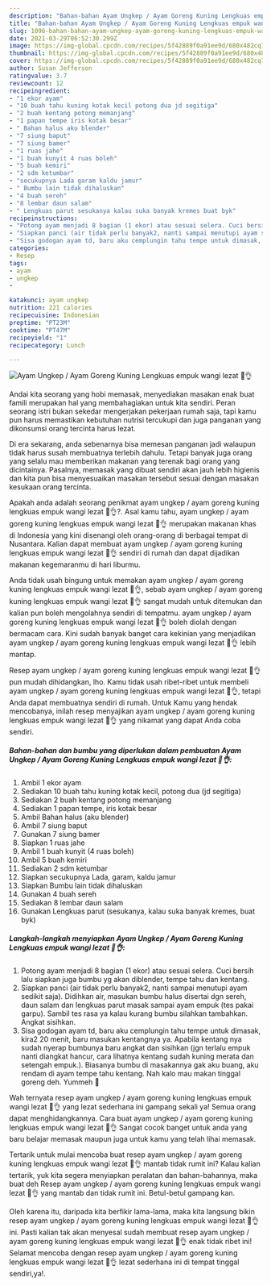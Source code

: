 ```yaml
---
description: "Bahan-bahan Ayam Ungkep / Ayam Goreng Kuning Lengkuas empuk wangi lezat 🤤👌 Sederhana Untuk Jualan"
title: "Bahan-bahan Ayam Ungkep / Ayam Goreng Kuning Lengkuas empuk wangi lezat 🤤👌 Sederhana Untuk Jualan"
slug: 1096-bahan-bahan-ayam-ungkep-ayam-goreng-kuning-lengkuas-empuk-wangi-lezat-sederhana-untuk-jualan
date: 2021-03-29T06:52:30.299Z
image: https://img-global.cpcdn.com/recipes/5f42889f0a91ee9d/680x482cq70/ayam-ungkep-ayam-goreng-kuning-lengkuas-empuk-wangi-lezat-🤤👌-foto-resep-utama.jpg
thumbnail: https://img-global.cpcdn.com/recipes/5f42889f0a91ee9d/680x482cq70/ayam-ungkep-ayam-goreng-kuning-lengkuas-empuk-wangi-lezat-🤤👌-foto-resep-utama.jpg
cover: https://img-global.cpcdn.com/recipes/5f42889f0a91ee9d/680x482cq70/ayam-ungkep-ayam-goreng-kuning-lengkuas-empuk-wangi-lezat-🤤👌-foto-resep-utama.jpg
author: Susan Jefferson
ratingvalue: 3.7
reviewcount: 12
recipeingredient:
- "1 ekor ayam"
- "10 buah tahu kuning kotak kecil potong dua jd segitiga"
- "2 buah kentang potong memanjang"
- "1 papan tempe iris kotak besar"
- " Bahan halus aku blender"
- "7 siung baput"
- "7 siung bamer"
- "1 ruas jahe"
- "1 buah kunyit 4 ruas boleh"
- "5 buah kemiri"
- "2 sdm ketumbar"
- "secukupnya Lada garam kaldu jamur"
- " Bumbu lain tidak dihaluskan"
- "4 buah sereh"
- "8 lembar daun salam"
- " Lengkuas parut sesukanya kalau suka banyak kremes buat byk"
recipeinstructions:
- "Potong ayam menjadi 8 bagian (1 ekor) atau sesuai selera. Cuci bersih lalu siapkan juga bumbu yg akan diblender, tempe tahu dan kentang."
- "Siapkan panci (air tidak perlu banyak2, nanti sampai menutupi ayam sedikit saja). Didihkan air, masukan bumbu halus disertai dgn sereh, daun salam dan lengkuas parut masak sampai ayam empuk (tes pakai garpu). Sambil tes rasa ya kalau kurang bumbu silahkan tambahkan. Angkat sisihkan."
- "Sisa godogan ayam td, baru aku cemplungin tahu tempe untuk dimasak, kira2 20 menit, baru masukan kentangnya ya. Apabila kentang nya sudah nyerap bumbunya baru angkat dan sisihkan (jgn terlalu empuk nanti diangkat hancur, cara lihatnya kentang sudah kuning merata dan setengah empuk.). Biasanya bumbu di masakannya gak aku buang, aku rendam di ayam tempe tahu kentang. Nah kalo mau makan tinggal goreng deh. Yummeh 💚"
categories:
- Resep
tags:
- ayam
- ungkep
- 

katakunci: ayam ungkep  
nutrition: 221 calories
recipecuisine: Indonesian
preptime: "PT23M"
cooktime: "PT47M"
recipeyield: "1"
recipecategory: Lunch

---
```



![Ayam Ungkep / Ayam Goreng Kuning Lengkuas empuk wangi lezat 🤤👌](https://img-global.cpcdn.com/recipes/5f42889f0a91ee9d/680x482cq70/ayam-ungkep-ayam-goreng-kuning-lengkuas-empuk-wangi-lezat-🤤👌-foto-resep-utama.jpg)

Andai kita seorang yang hobi memasak, menyediakan masakan enak buat famili merupakan hal yang membahagiakan untuk kita sendiri. Peran seorang istri bukan sekedar mengerjakan pekerjaan rumah saja, tapi kamu pun harus memastikan kebutuhan nutrisi tercukupi dan juga panganan yang dikonsumsi orang tercinta harus lezat.

Di era  sekarang, anda sebenarnya bisa memesan panganan jadi walaupun tidak harus susah membuatnya terlebih dahulu. Tetapi banyak juga orang yang selalu mau memberikan makanan yang terenak bagi orang yang dicintainya. Pasalnya, memasak yang dibuat sendiri akan jauh lebih higienis dan kita pun bisa menyesuaikan masakan tersebut sesuai dengan masakan kesukaan orang tercinta. 



Apakah anda adalah seorang penikmat ayam ungkep / ayam goreng kuning lengkuas empuk wangi lezat 🤤👌?. Asal kamu tahu, ayam ungkep / ayam goreng kuning lengkuas empuk wangi lezat 🤤👌 merupakan makanan khas di Indonesia yang kini disenangi oleh orang-orang di berbagai tempat di Nusantara. Kalian dapat membuat ayam ungkep / ayam goreng kuning lengkuas empuk wangi lezat 🤤👌 sendiri di rumah dan dapat dijadikan makanan kegemaranmu di hari liburmu.

Anda tidak usah bingung untuk memakan ayam ungkep / ayam goreng kuning lengkuas empuk wangi lezat 🤤👌, sebab ayam ungkep / ayam goreng kuning lengkuas empuk wangi lezat 🤤👌 sangat mudah untuk ditemukan dan kalian pun boleh mengolahnya sendiri di tempatmu. ayam ungkep / ayam goreng kuning lengkuas empuk wangi lezat 🤤👌 boleh diolah dengan bermacam cara. Kini sudah banyak banget cara kekinian yang menjadikan ayam ungkep / ayam goreng kuning lengkuas empuk wangi lezat 🤤👌 lebih mantap.

Resep ayam ungkep / ayam goreng kuning lengkuas empuk wangi lezat 🤤👌 pun mudah dihidangkan, lho. Kamu tidak usah ribet-ribet untuk membeli ayam ungkep / ayam goreng kuning lengkuas empuk wangi lezat 🤤👌, tetapi Anda dapat membuatnya sendiri di rumah. Untuk Kamu yang hendak mencobanya, inilah resep menyajikan ayam ungkep / ayam goreng kuning lengkuas empuk wangi lezat 🤤👌 yang nikamat yang dapat Anda coba sendiri.

<!--inarticleads1-->

##### Bahan-bahan dan bumbu yang diperlukan dalam pembuatan Ayam Ungkep / Ayam Goreng Kuning Lengkuas empuk wangi lezat 🤤👌:

1. Ambil 1 ekor ayam
1. Sediakan 10 buah tahu kuning kotak kecil, potong dua (jd segitiga)
1. Sediakan 2 buah kentang potong memanjang
1. Sediakan 1 papan tempe, iris kotak besar
1. Ambil  Bahan halus (aku blender)
1. Ambil 7 siung baput
1. Gunakan 7 siung bamer
1. Siapkan 1 ruas jahe
1. Ambil 1 buah kunyit (4 ruas boleh)
1. Ambil 5 buah kemiri
1. Sediakan 2 sdm ketumbar
1. Siapkan secukupnya Lada, garam, kaldu jamur
1. Siapkan  Bumbu lain tidak dihaluskan
1. Gunakan 4 buah sereh
1. Sediakan 8 lembar daun salam
1. Gunakan  Lengkuas parut (sesukanya, kalau suka banyak kremes, buat byk)




<!--inarticleads2-->

##### Langkah-langkah menyiapkan Ayam Ungkep / Ayam Goreng Kuning Lengkuas empuk wangi lezat 🤤👌:

1. Potong ayam menjadi 8 bagian (1 ekor) atau sesuai selera. Cuci bersih lalu siapkan juga bumbu yg akan diblender, tempe tahu dan kentang.
1. Siapkan panci (air tidak perlu banyak2, nanti sampai menutupi ayam sedikit saja). Didihkan air, masukan bumbu halus disertai dgn sereh, daun salam dan lengkuas parut masak sampai ayam empuk (tes pakai garpu). Sambil tes rasa ya kalau kurang bumbu silahkan tambahkan. Angkat sisihkan.
1. Sisa godogan ayam td, baru aku cemplungin tahu tempe untuk dimasak, kira2 20 menit, baru masukan kentangnya ya. Apabila kentang nya sudah nyerap bumbunya baru angkat dan sisihkan (jgn terlalu empuk nanti diangkat hancur, cara lihatnya kentang sudah kuning merata dan setengah empuk.). Biasanya bumbu di masakannya gak aku buang, aku rendam di ayam tempe tahu kentang. Nah kalo mau makan tinggal goreng deh. Yummeh 💚




Wah ternyata resep ayam ungkep / ayam goreng kuning lengkuas empuk wangi lezat 🤤👌 yang lezat sederhana ini gampang sekali ya! Semua orang dapat menghidangkannya. Cara buat ayam ungkep / ayam goreng kuning lengkuas empuk wangi lezat 🤤👌 Sangat cocok banget untuk anda yang baru belajar memasak maupun juga untuk kamu yang telah lihai memasak.

Tertarik untuk mulai mencoba buat resep ayam ungkep / ayam goreng kuning lengkuas empuk wangi lezat 🤤👌 mantab tidak rumit ini? Kalau kalian tertarik, yuk kita segera menyiapkan peralatan dan bahan-bahannya, maka buat deh Resep ayam ungkep / ayam goreng kuning lengkuas empuk wangi lezat 🤤👌 yang mantab dan tidak rumit ini. Betul-betul gampang kan. 

Oleh karena itu, daripada kita berfikir lama-lama, maka kita langsung bikin resep ayam ungkep / ayam goreng kuning lengkuas empuk wangi lezat 🤤👌 ini. Pasti kalian tak akan menyesal sudah membuat resep ayam ungkep / ayam goreng kuning lengkuas empuk wangi lezat 🤤👌 enak tidak ribet ini! Selamat mencoba dengan resep ayam ungkep / ayam goreng kuning lengkuas empuk wangi lezat 🤤👌 lezat sederhana ini di tempat tinggal sendiri,ya!.

